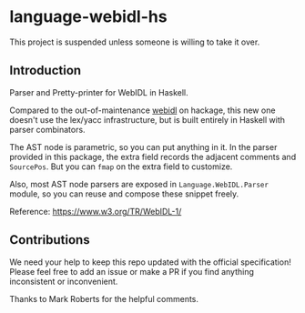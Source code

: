 language-webidl-hs
=====

This project is suspended unless someone is willing to take it over.

## Introduction

Parser and Pretty-printer for WebIDL in Haskell.

Compared to the out-of-maintenance [webidl](https://hackage.haskell.org/package/webidl)
on hackage, this new one doesn't use the lex/yacc infrastructure, but is built entirely in
Haskell with parser combinators.

The AST node is parametric, so you can put anything in it. In the parser provided in this
package, the extra field records the adjacent comments and `SourcePos`. But you can `fmap`
on the extra field to customize.

Also, most AST node parsers are exposed in `Language.WebIDL.Parser` module, so you
can reuse and compose these snippet freely.

Reference: https://www.w3.org/TR/WebIDL-1/

## Contributions

We need your help to keep this repo updated with the official specification!
Please feel free to add an issue or make a PR if you find anything inconsistent
or inconvenient.

Thanks to Mark Roberts for the helpful comments.
